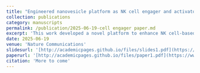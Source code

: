 ```yaml
---
title: "Engineered nanovesicle platform as NK cell engager and activator"
collection: publications
category: manuscripts
permalink: /publication/2025-06-19-cell engager paper.md
excerpt: 'This work developed a novel platform to enhance NK cell-based immunotherapy through modifying bacteria-derived nanovesicles'
date: 2025-06-19
venue: 'Nature Communications'
slidesurl: '[http://academicpages.github.io/files/slides1.pdf](https://www.sciencedirect.com/science/article/abs/pii/S0144861721008341)'
paperurl: '[http://academicpages.github.io/files/paper1.pdf](https://www.sciencedirect.com/science/article/abs/pii/S0144861721008341)'
citation: 'More to come'
---
```

